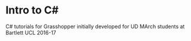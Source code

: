 # Intro to C#
C# tutorials for Grasshopper initially developed for UD MArch students at Bartlett UCL 2016-17
